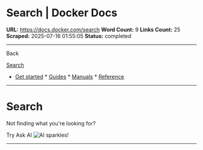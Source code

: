 # Search | Docker Docs

**URL:** https://docs.docker.com/search
**Word Count:** 9
**Links Count:** 25
**Scraped:** 2025-07-16 01:55:05
**Status:** completed

---

Back

[Search](https://docs.docker.com/search/)

  * [Get started](https://docs.docker.com/get-started/)   * [Guides](https://docs.docker.com/guides/)   * [Manuals](https://docs.docker.com/manuals/)   * [Reference](https://docs.docker.com/reference/)

* * *

# Search

Not finding what you're looking for?

Try Ask AI ![AI sparkles!](https://docs.docker.com/images/ai-stars.svg)

* * *